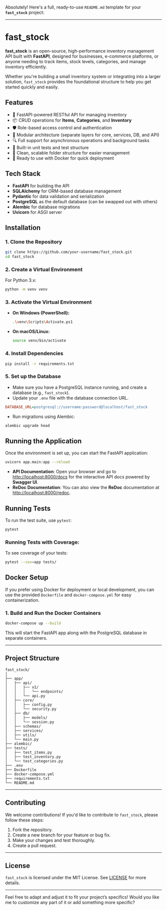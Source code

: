 Absolutely! Here's a full, ready-to-use `README.md` template for your **`fast_stock`** project:

---

# fast\_stock

**fast\_stock** is an open-source, high-performance inventory management API built with **FastAPI**, designed for businesses, e-commerce platforms, or anyone needing to track items, stock levels, categories, and manage inventory efficiently.

Whether you're building a small inventory system or integrating into a larger solution, `fast_stock` provides the foundational structure to help you get started quickly and easily.

## Features

* 🚀 FastAPI-powered RESTful API for managing inventory
* 📦 CRUD operations for **Items**, **Categories**, and **Inventory**
* 🛡️ Role-based access control and authentication
* 🧩 Modular architecture (separate layers for core, services, DB, and API)
* 🔍 Full support for asynchronous operations and background tasks
* 🧪 Built-in unit tests and test structure
* 📁 Clean, scalable folder structure for easier management
* 🌱 Ready to use with Docker for quick deployment

## Tech Stack

* **FastAPI** for building the API
* **SQLAlchemy** for ORM-based database management
* **Pydantic** for data validation and serialization
* **PostgreSQL** as the default database (can be swapped out with others)
* **Alembic** for database migrations
* **Uvicorn** for ASGI server

## Installation

### 1. Clone the Repository

```bash
git clone https://github.com/your-username/fast_stock.git
cd fast_stock
```

### 2. Create a Virtual Environment

For Python 3.x:

```bash
python -m venv venv
```

### 3. Activate the Virtual Environment

* **On Windows (PowerShell):**

  ```bash
  .\venv\Scripts\Activate.ps1
  ```

* **On macOS/Linux:**

  ```bash
  source venv/bin/activate
  ```

### 4. Install Dependencies

```bash
pip install -r requirements.txt
```

### 5. Set up the Database

* Make sure you have a PostgreSQL instance running, and create a database (e.g., `fast_stock`).
* Update your `.env` file with the database connection URL.

```ini
DATABASE_URL=postgresql://username:password@localhost/fast_stock
```

* Run migrations using Alembic:

```bash
alembic upgrade head
```

## Running the Application

Once the environment is set up, you can start the FastAPI application:

```bash
uvicorn app.main:app --reload
```

* **API Documentation**: Open your browser and go to [http://localhost:8000/docs](http://localhost:8000/docs) for the interactive API docs powered by **Swagger UI**.
* **ReDoc Documentation**: You can also view the **ReDoc** documentation at [http://localhost:8000/redoc](http://localhost:8000/redoc).

## Running Tests

To run the test suite, use `pytest`:

```bash
pytest
```

### Running Tests with Coverage:

To see coverage of your tests:

```bash
pytest --cov=app tests/
```

## Docker Setup

If you prefer using Docker for deployment or local development, you can use the provided `Dockerfile` and `docker-compose.yml` for easy containerization.

### 1. Build and Run the Docker Containers

```bash
docker-compose up --build
```

This will start the FastAPI app along with the PostgreSQL database in separate containers.

---

## Project Structure

```
fast_stock/
│
├── app/
│   ├── api/
│   │   ├── v1/
│   │   │   └── endpoints/
│   │   └── api.py
│   ├── core/
│   │   ├── config.py
│   │   └── security.py
│   ├── db/
│   │   ├── models/
│   │   └── session.py
│   ├── schemas/
│   ├── services/
│   ├── utils/
│   └── main.py
├── alembic/
├── tests/
│   ├── test_items.py
│   ├── test_inventory.py
│   └── test_categories.py
├── .env
├── Dockerfile
├── docker-compose.yml
├── requirements.txt
└── README.md
```

---

## Contributing

We welcome contributions! If you'd like to contribute to `fast_stock`, please follow these steps:

1. Fork the repository.
2. Create a new branch for your feature or bug fix.
3. Make your changes and test thoroughly.
4. Create a pull request.

---

## License

`fast_stock` is licensed under the MIT License. See [LICENSE](LICENSE) for more details.

---

Feel free to adapt and adjust it to fit your project’s specifics! Would you like me to customize any part of it or add something more specific?

